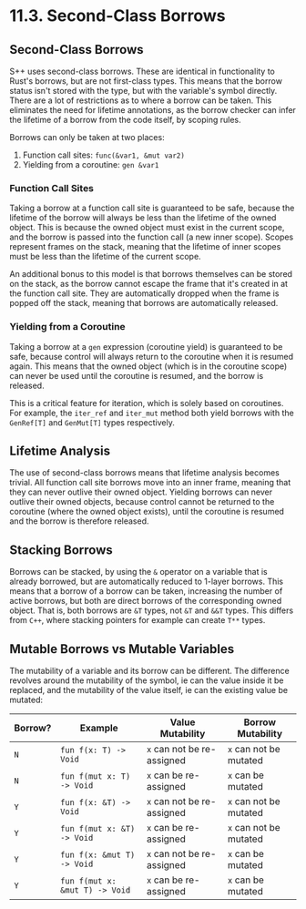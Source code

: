 # 11.3. Second-Class Borrows

<primary-label ref="header-label"/>

<secondary-label ref="doc-complete"/>

## Second-Class Borrows

S++ uses second-class borrows. These are identical in functionality to Rust's borrows, but are not first-class types.
This means that the borrow status isn't stored with the type, but with the variable's symbol directly. There are a lot
of restrictions as to where a borrow can be taken. This eliminates the need for lifetime annotations, as the borrow
checker can infer the lifetime of a borrow from the code itself, by scoping rules.

Borrows can only be taken at two places:

1. Function call sites: `func(&var1, &mut var2)`
2. Yielding from a coroutine: `gen &var1`

### Function Call Sites

Taking a borrow at a function call site is guaranteed to be safe, because the lifetime of the borrow will always be less
than the lifetime of the owned object. This is because the owned object must exist in the current scope, and the borrow
is passed into the function call (a new inner scope). Scopes represent frames on the stack, meaning that the lifetime of
inner scopes must be less than the lifetime of the current scope.

An additional bonus to this model is that borrows themselves can be stored on the stack, as the borrow cannot escape the
frame that it's created in at the function call site. They are automatically dropped when the frame is popped off the
stack, meaning that borrows are automatically released.

### Yielding from a Coroutine

Taking a borrow at a `gen` expression (coroutine yield) is guaranteed to be safe, because control will always return to
the coroutine when it is resumed again. This means that the owned object (which is in the coroutine scope) can never be
used until the coroutine is resumed, and the borrow is released.

This is a critical feature for iteration, which is solely based on coroutines. For example, the `iter_ref`
and `iter_mut` method both yield borrows with the `GenRef[T]` and `GenMut[T]` types respectively.

## Lifetime Analysis

The use of second-class borrows means that lifetime analysis becomes trivial. All function call site borrows move into
an inner frame, meaning that they can never outlive their owned object. Yielding borrows can never outlive their owned
objects, because control cannot be returned to the coroutine (where the owned object exists), until the coroutine is
resumed and the borrow is therefore released.

## Stacking Borrows

Borrows can be stacked, by using the `&` operator on a variable that is already borrowed, but are automatically reduced
to 1-layer borrows. This means that a borrow of a borrow can be taken, increasing the number of active borrows, but both
are direct borrows of the corresponding owned object. That is, both borrows are `&T` types, not `&T` and `&&T` types.
This differs from `C++`, where stacking pointers for example can create `T**` types.

## Mutable Borrows vs Mutable Variables

The mutability of a variable and its borrow can be different. The difference revolves around the mutability of the
symbol, ie can the value inside it be replaced, and the mutability of the value itself, ie can the existing value be
mutated:

| Borrow? | Example                        | Value Mutability           | Borrow Mutability      |
|---------|--------------------------------|----------------------------|------------------------|
| `N`     | `fun f(x: T) -> Void`          | `x` can not be re-assigned | `x` can not be mutated |
| `N`     | `fun f(mut x: T) -> Void`      | `x` can be re-assigned     | `x` can be mutated     |
| `Y`     | `fun f(x: &T) -> Void`         | `x` can not be re-assigned | `x` can not be mutated |
| `Y`     | `fun f(mut x: &T) -> Void`     | `x` can be re-assigned     | `x` can not be mutated |
| `Y`     | `fun f(x: &mut T) -> Void`     | `x` can not be re-assigned | `x` can be mutated     |
| `Y`     | `fun f(mut x: &mut T) -> Void` | `x` can be re-assigned     | `x` can be mutated     |
